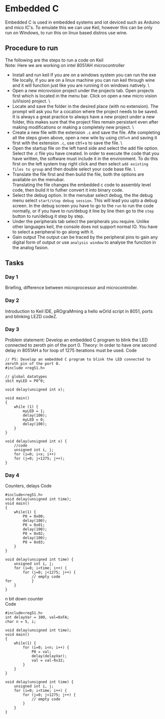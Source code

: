 # Embedded C
Embedded C is used in embedded systems and iot deviced such as Arduino and mico IC's. To emulate this we can use Keil, however this can be only run on Windows, to run this on linux based distros use wine.

## Procedure to run
The following are the steps to run a code on Keil \
Note: Here we are working on intel 8051AH microcontroller

- Install and run keil
If you are on a windows system you can run the exe file locally, if you are on a linux machine you can run keil through wine and it will function just like you are running it on windows natively. \
- Open a new microvision project under the projects tab.
Open projects first which is located in the menu bar. Click on open a new micro vision (uVision) project. \
- Locate and save the folder in the desired place (with no extension).
The prompt will ask you for a cocation where the project needs to be saved. It is always a great practice to always have a new project under a new folder, this makes sure that the project files remain persistant even after making modifications or making a completely new project. \
- Create a new file with the extension `.c` and save the file.
Afte completing all the steps given above, open a new wile by using ctrl+n and saving it first with the extension `.c`, use ctrl+s to save the file. \
- Open the startup file on the left hand side and select the add file option. Select the .c file you have created.
In order to execute the code that you have written, the software must include it in the environment. To do this first on the left system tray right click and then select `add existing files to group` and then double select your code base file. \
- Translate the file first and then build the file, both the options are available on the menubar. \
Translating the file changes the embedded c code to assembly level code, then build it to futher convert it into binary code.
- Select the debug option.
In the menubar select debug, the the debug menu select `start/stop debug session`. This will lead you upto a debug screen. In the debug screen you have to go to the `run` to run the code normally, or if you have to run/debug it line by line then go to the `step` button to run/debug it step by step.
- Under the peripherals tab select the peripherals you require.
Unlike other languages keil, the console does not support normal IO. You have to select a peripheral to go along with it.
- Gain output
The output can be traced by the peripheral pins to gain any digital form of output or use `analysis window` to analyse the function in the analog fasion.

## Tasks

### Day 1
Briefing, difference between microprocessor and microcontroller.
### Day 2
Introduction to Keil IDE, pROgraMming a hello wOrld script in 8051, ports and blinking LEZD codeZ.
### Day 3
Problem statement: Develop an embedded C program to blink the LED connected to zeroth pin of the port 0.
Theory: In order to have one second delay in 8051AH a for loop of 1275 iterations must be used.
Code
```
// PS: Develop an embedded C program to blink the LED connected to zeroth pin of the port 0.
#include <reg51.h>

// global datatypes
sbit myLED = P0^0;

void delay(unsigned int x);

void main()
{
	while (1) {
		myLED = 1;
		delay(100);
		myLED = 0;
		delay(100);
	}
}

void delay(unsigned int x) {
	//code
	unsigned int i, j;
	for (i=0; i<x; i++)
	for (j=0; j<1275; j++);
}
```

### Day 4
Counters, delays
Code
```
#include<reg51.h>
void delay(unsigned int time);
void main()
{
	while(1) {
		P0 = 0x00;
		delay(100);
		P0 = 0x01;
		delay(100);
		P0 = 0x02;
		delay(100);
		P0 = 0x03;
	}
}

void delay(unsigned int time) {
	unsigned int i, j;
	for (i=0; i<time; i++) {
		for (j=0; j<1275; j++) {
			// empty code
for 		}
	}
}
```

n bit down counter \
Code
```
#include<reg51.h>
int delayVar = 100, val=0xFA;
char n = 5, i;

void delay(unsigned int time);
void main()
{
	while(1) {
		for (i=0; i<n; i++) {	
			P0 = val;
			delay(delayVar);
			val = val-0x32;
		}
	}
}

void delay(unsigned int time) {
	unsigned int i, j;
	for (i=0; i<time; i++) {
		for (j=0; j<1275; j++) {
			// empty code
		}
	}
}
```